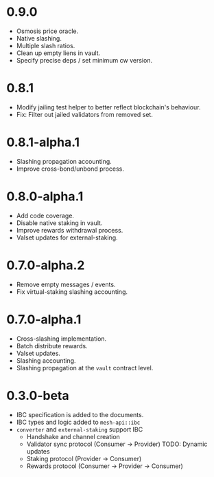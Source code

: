 # 0.9.0

- Osmosis price oracle.
- Native slashing.
- Multiple slash ratios.
- Clean up empty liens in vault.
- Specify precise deps / set minimum cw version.

# 0.8.1

- Modify jailing test helper to better reflect blockchain's behaviour.
- Fix: Filter out jailed validators from removed set.

# 0.8.1-alpha.1

- Slashing propagation accounting.
- Improve cross-bond/unbond process.

# 0.8.0-alpha.1

- Add code coverage.
- Disable native staking in vault.
- Improve rewards withdrawal process.
- Valset updates for external-staking.

# 0.7.0-alpha.2

- Remove empty messages / events.
- Fix virtual-staking slashing accounting.

# 0.7.0-alpha.1

- Cross-slashing implementation.
- Batch distribute rewards.
- Valset updates.
- Slashing accounting.
- Slashing propagation at the `vault` contract level.

# 0.3.0-beta

- IBC specification is added to the documents.
- IBC types and logic added to `mesh-api::ibc`
- `converter` and `external-staking` support IBC
  - Handshake and channel creation
  - Validator sync protocol (Consumer -> Provider)
    TODO: Dynamic updates
  - Staking protocol (Provider -> Consumer)
  - Rewards protocol (Consumer -> Provider -> Consumer)
